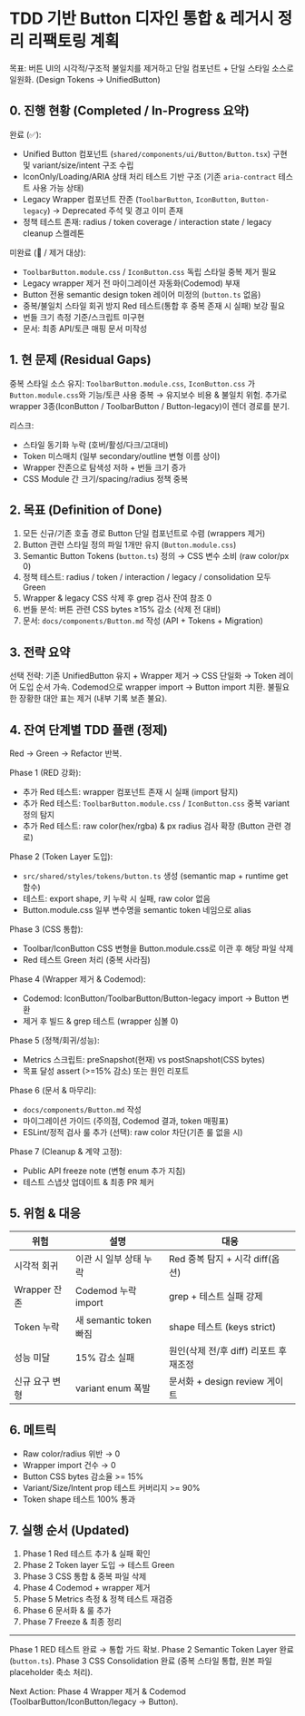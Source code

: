 # TDD 기반 Button 디자인 통합 & 레거시 정리 리팩토링 계획

목표: 버튼 UI의 시각적/구조적 불일치를 제거하고 단일 컴포넌트 + 단일 스타일
소스로 일원화. (Design Tokens → UnifiedButton)

## 0. 진행 현황 (Completed / In-Progress 요약)

완료 (✅):

- Unified Button 컴포넌트 (`shared/components/ui/Button/Button.tsx`) 구현 및
  variant/size/intent 구조 수립
- IconOnly/Loading/ARIA 상태 처리 테스트 기반 구조 (기존 `aria-contract` 테스트
  사용 가능 상태)
- Legacy Wrapper 컴포넌트 잔존 (`ToolbarButton`, `IconButton`, `Button-legacy`)
  → Deprecated 주석 및 경고 이미 존재
- 정책 테스트 존재: radius / token coverage / interaction state / legacy cleanup
  스켈레톤

미완료 (🚧 / 제거 대상):

- `ToolbarButton.module.css` / `IconButton.css` 독립 스타일 중복 제거 필요
- Legacy wrapper 제거 전 마이그레이션 자동화(Codemod) 부재
- Button 전용 semantic design token 레이어 미정의 (`button.ts` 없음)
- 중복/불일치 스타일 회귀 방지 Red 테스트(통합 후 중복 존재 시 실패) 보강 필요
- 번들 크기 측정 기준/스크립트 미구현
- 문서: 최종 API/토큰 매핑 문서 미작성

## 1. 현 문제 (Residual Gaps)

중복 스타일 소스 유지: `ToolbarButton.module.css`, `IconButton.css` 가
`Button.module.css`와 기능/토큰 사용 중복 → 유지보수 비용 & 불일치 위험. 추가로
wrapper 3종(IconButton / ToolbarButton / Button-legacy)이 렌더 경로를 분기.

리스크:

- 스타일 동기화 누락 (호버/활성/다크/고대비)
- Token 미스매치 (일부 secondary/outline 변형 이름 상이)
- Wrapper 잔존으로 탐색성 저하 + 번들 크기 증가
- CSS Module 간 크기/spacing/radius 정책 중복

## 2. 목표 (Definition of Done)

1. 모든 신규/기존 호출 경로 Button 단일 컴포넌트로 수렴 (wrappers 제거)
2. Button 관련 스타일 정의 파일 1개만 유지 (`Button.module.css`)
3. Semantic Button Tokens (`button.ts`) 정의 → CSS 변수 소비 (raw color/px 0)
4. 정책 테스트: radius / token / interaction / legacy / consolidation 모두 Green
5. Wrapper & legacy CSS 삭제 후 grep 검사 잔여 참조 0
6. 번들 분석: 버튼 관련 CSS bytes ≥15% 감소 (삭제 전 대비)
7. 문서: `docs/components/Button.md` 작성 (API + Tokens + Migration)

## 3. 전략 요약

선택 전략: 기존 UnifiedButton 유지 + Wrapper 제거 → CSS 단일화 → Token 레이어
도입 순서 가속. Codemod으로 wrapper import → Button import 치환. 불필요한 장황한
대안 표는 제거 (내부 기록 보존 불요).

## 4. 잔여 단계별 TDD 플랜 (정제)

Red → Green → Refactor 반복.

Phase 1 (RED 강화):

- 추가 Red 테스트: wrapper 컴포넌트 존재 시 실패 (import 탐지)
- 추가 Red 테스트: `ToolbarButton.module.css` / `IconButton.css` 중복 variant
  정의 탐지
- 추가 Red 테스트: raw color(hex/rgba) & px radius 검사 확장 (Button 관련 경로)

Phase 2 (Token Layer 도입):

- `src/shared/styles/tokens/button.ts` 생성 (semantic map + runtime get 함수)
- 테스트: export shape, 키 누락 시 실패, raw color 없음
- Button.module.css 일부 변수명을 semantic token 네임으로 alias

Phase 3 (CSS 통합):

- Toolbar/IconButton CSS 변형을 Button.module.css로 이관 후 해당 파일 삭제
- Red 테스트 Green 처리 (중복 사라짐)

Phase 4 (Wrapper 제거 & Codemod):

- Codemod: IconButton/ToolbarButton/Button-legacy import → Button 변환
- 제거 후 빌드 & grep 테스트 (wrapper 심볼 0)

Phase 5 (정책/회귀/성능):

- Metrics 스크립트: preSnapshot(현재) vs postSnapshot(CSS bytes)
- 목표 달성 assert (>=15% 감소) 또는 원인 리포트

Phase 6 (문서 & 마무리):

- `docs/components/Button.md` 작성
- 마이그레이션 가이드 (주의점, Codemod 결과, token 매핑표)
- ESLint/정적 검사 룰 추가 (선택): raw color 차단(기존 룰 없을 시)

Phase 7 (Cleanup & 계약 고정):

- Public API freeze note (변형 enum 추가 지침)
- 테스트 스냅샷 업데이트 & 최종 PR 체커

## 5. 위험 & 대응

| 위험           | 설명                   | 대응                                   |
| -------------- | ---------------------- | -------------------------------------- |
| 시각적 회귀    | 이관 시 일부 상태 누락 | Red 중복 탐지 + 시각 diff(옵션)        |
| Wrapper 잔존   | Codemod 누락 import    | grep + 테스트 실패 강제                |
| Token 누락     | 새 semantic token 빠짐 | shape 테스트 (keys strict)             |
| 성능 미달      | 15% 감소 실패          | 원인(삭제 전/후 diff) 리포트 후 재조정 |
| 신규 요구 변형 | variant enum 폭발      | 문서화 + design review 게이트          |

## 6. 메트릭

- Raw color/radius 위반 → 0
- Wrapper import 건수 → 0
- Button CSS bytes 감소율 >= 15%
- Variant/Size/Intent prop 테스트 커버리지 >= 90%
- Token shape 테스트 100% 통과

## 7. 실행 순서 (Updated)

1. Phase 1 Red 테스트 추가 & 실패 확인
2. Phase 2 Token layer 도입 → 테스트 Green
3. Phase 3 CSS 통합 & 중복 파일 삭제
4. Phase 4 Codemod + wrapper 제거
5. Phase 5 Metrics 측정 & 정책 테스트 재검증
6. Phase 6 문서화 & 룰 추가
7. Phase 7 Freeze & 최종 정리

---

Phase 1 RED 테스트 완료 → 통합 가드 확보.
Phase 2 Semantic Token Layer 완료 (`button.ts`).
Phase 3 CSS Consolidation 완료 (중복 스타일 통합, 원본 파일 placeholder 축소 처리).

Next Action: Phase 4 Wrapper 제거 & Codemod (ToolbarButton/IconButton/legacy → Button).
